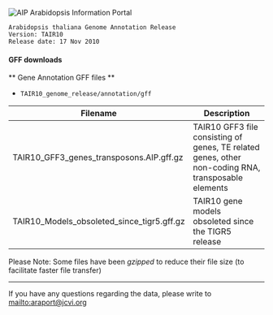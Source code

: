 ![AIP][1]
Arabidopsis Information Portal

```
Arabidopsis thaliana Genome Annotation Release
Version: TAIR10
Release date: 17 Nov 2010
```

#### GFF downloads

** Gene Annotation GFF files **
- `TAIR10_genome_release/annotation/gff`

| Filename                                   | Description                                                                                         |
|--------------------------------------------|-----------------------------------------------------------------------------------------------------|
| TAIR10_GFF3_genes_transposons.AIP.gff.gz   | TAIR10 GFF3 file consisting of genes, TE related genes, other non-coding RNA, transposable elements |
| TAIR10_Models_obsoleted_since_tigr5.gff.gz | TAIR10 gene models obsoleted since the TIGR5 release                                                |

Please Note: Some files have been _gzipped_ to reduce their file size (to facilitate faster file transfer)

* * *

If you have any questions regarding the data, please write to <mailto:araport@jcvi.org>  

[1]: http://bit.ly/aip-logo
